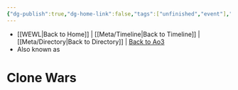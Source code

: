 ```yaml
---
{"dg-publish":true,"dg-home-link":false,"tags":["unfinished","event"],"permalink":"/battles-major-events-wars-eras/clone-wars/","dgHomeLink":false,"dgPassFrontmatter":true}
---
```


- [[WEWL\|Back to Home]] | [[Meta/Timeline\|Back to Timeline]] | [[Meta/Directory\|Back to Directory]] | [Back to Ao3](https://archiveofourown.org/works/19334440/chapters/45992584)
- Also known as

# Clone Wars
